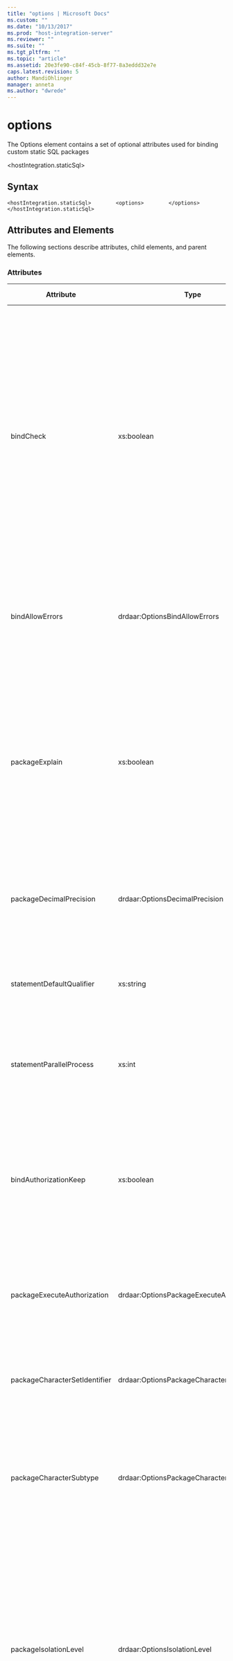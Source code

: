 ```yaml
---
title: "options | Microsoft Docs"
ms.custom: ""
ms.date: "10/13/2017"
ms.prod: "host-integration-server"
ms.reviewer: ""
ms.suite: ""
ms.tgt_pltfrm: ""
ms.topic: "article"
ms.assetid: 20e3fe90-c84f-45cb-8f77-8a3eddd32e7e
caps.latest.revision: 5
author: MandiOhlinger
manager: anneta
ms.author: "dwrede"
---
```

# options
The Options element contains a set of optional attributes used for binding custom static SQL packages  
  
 \<hostIntegration.staticSql>  
  
## Syntax  
  
```  
<hostIntegration.staticSql>        <options>        </options></hostIntegration.staticSql>  
```  
  
## Attributes and Elements  
 The following sections describe attributes, child elements, and parent elements.  
  
### Attributes  
  
|Attribute|Type|Description|Required|Default Value|  
|---------------|----------|-----------------|--------------|-------------------|  
|bindCheck|xs:boolean|Bind Existence Checking (BNDCHKEXS) String controls whether the relational database (RDB) treats the absence of a named RDB object (table, view, and so on) on an SQL statement or the requester not being authorized to a named RDB object as an error. If the RDB treats the absence or the lack of authorization to a named RDB object as an error and the BGNBND command is being executed, then the package may or may not be created depending on the value specified for the Bind Package Creation Control (BNDCRTCTL) parameter. If the RDB treats the absence or the lack of authorization to a named RDB object as an error and the REBIND command is being executed, then the package is not rebound.|false|n/a|  
|bindAllowErrors|drdaar:OptionsBindAllowErrors|Bind Package Creation Control (BNDCRTCTL) String specifies the conditions that govern creating a package with the bind process. This parameter does not apply if the BGNBND command does not successfully initiate the bind process. Valid values are|false|n/a|  
|packageExplain|xs:boolean|Bind Explain Option (BNDEXPOPT) String controls whether the target SQLAM causes the target relational database (RDB) to produce explanatory information for all static and dynamic explainable SQL statements in the package. An explainable SQL statement is any statement that begins with SELECT, INSERT, UPDATE, or DELETE. Explanatory information that the target RDB creates is produced and stored in the normal target RDB manner. The explanatory information is not returned to the source SQLAM during the bind or rebind process.|false|n/a|  
|packageDecimalPrecision|drdaar:OptionsDecimalPrecision|Decimal Precision (DECPRC) specifies the decimal precision used during decimal arithmetic processing at the target database. The decimal arithmetic rules that apply depend on the precision in effect. Valid values are|false|n/a|  
|statementDefaultQualifier|xs:string|Default RDB Collection Identifier (DFTRDBCOL) specifies the relational database (RDB) collection identifier that the target RDB uses to complete the RDB object names if necessary for the SQL statements bound into the RDB package.|false|n/a|  
|statementParallelProcess|xs:int|Degree of I/O Parallelism (DGRIOPRL) Binary Integer Number allows an application server to determine if I/O parallel processing is in effect for static SQL queries bound in a package.|false|n/a|  
|bindAuthorizationKeep|xs:boolean|Package Authorization Option (PKGATHOPT) String specifies whether the existing package authorizations are maintained or revoked when a package is being replaced. This parameter only has meaning when PKGRPLOPT(PKGRPLALW) is specified on the BGNBND command and a package currently exists with the same package and version name as that specified by the PKGNAMCT and VRSNAM parameters.|false|n/a|  
|packageExecuteAuthorization|drdaar:OptionsPackageExecuteAuthorization|The Package Authorization Rules (PKGATHRUL) Binary Integer Number specifies which authorization identifier to use when dynamic SQL in a package is executed. Valid values are|false|n/a|  
|packageCharacterSetIdentifier|drdaar:OptionsPackageCharacterSetIdentifier|Package Default CCSIDs for a Column (PKGDFTCC) Collection Object specifies the default CCSIDs used if a character or graphic column is defined by an SQL CREATE or ALTER table statement without having an explicit CCSID specified for the column. Valid values are|false|n/a|  
|packageCharacterSubtype|drdaar:OptionsPackageCharacterSubtype|Package Default Character Subtype (PKGDFTCST) String e specifies the default SQL character subtype used if a character column is defined by an SQL CREATE or ALTER table statement without an explicit subtype being specified. Valid values are|false|n/a|  
|packageIsolationLevel|drdaar:OptionsIsolationLevel|Package Isolation Level (PKGISOLVL) string specifies the isolation level used when SQL statements in the package are executed unless some target relational database runtime mechanism overrides them. This parameter does not affect the isolation level used during the package bind process. When the package is created, the target RDB is allowed to promote the specified isolation level to a level that provides more protection. In this respect, the package isolation levels are listed below with the isolation level that provides the most protection listed first and the isolation level that provides the least protection listed last. Valid values are|false|n/a|  
|packageOwnerIdentifier|xs:string|Package Owner Identifier (PKGOWNID) specifies the end-user name (identifier) of the user that is the owner of the package. The target SQLAM is responsible to any authentication and/or verification of the end-user name which the DDM architecture does not define. The owner of the package is the end-user name (identifier) the target RDB uses for validation of authority to perform the functions represented by the SQL statements being bound or rebound into the package. The default is the end-user name (identifier) of the requester that initiated the bind process.|false|n/a|  
|bindReplace|xs:boolean|Package Replacement Option (PKGRPLOPT) String specifies whether the current bind process should replace an existing package.|false|n/a|  
|bindReplaceVersion|xs:string|Replaced Package Version Name (PKGRPLVRS) specifies the version name of the package being replaced by the package that the BGNBND command is binding.|false|n/a|  
|statementPrepareKeep|drdaar:OptionsStatementPrepareKeep|Prepared Statement Keep (PRPSTTKP) specifies when prepared statements are released by a target RDB. The prepared statement is typically released when the work associated with it is committed or rolled back. If this option is not specified, prepared statements are released when the work associated with it is committed or rolled back. Valid values are|false|n/a|  
|statementQueryProtocol|drdaar:OptionsStatementQueryProtocol|Query Block Protocol Control (QRYBLKCTL) String controls the type of query block protocol used when a query is opened. When the parameter is specified in the OPNQRY command, it controls the query protocol used for the specific query being opened. When the parameter is specified in the BGNBND command, it controls the query protocols all queries in the package use unless the OPNQRY command overrides it. Valid values are|false|n/a|  
|relationalDatabaseName|xs:string|Relational Database Name (RDBNAM) specifies the name of a relational database (RDB) of the server. A server can have more than one RDB. The RDBNAM syntax is not validated. DB2 for z/OS accepts a 16 byte string (catalog is also known as a location). DB2 for i5/OS accepts an 18 byte string (catalog is also known as relational database). DB2 for LUW accepts an 8 byte string (catalog is also known as database).|false|n/a|  
|statementLockRelease|drdaar:OptionsStatementLockRelease|RDB Release Option (RDBRLSOPT) String specifies when the RDB releases the package execution resources and the associated serialization or sharing locks. The RDB allocates a set of resources for executing package SQL statements or for executing a specific package SQL statement. These resources include, but are not limited to, the physical files containing RDB objects (such as a table) and the serialization or sharing intent locking on the physical files. Valid values are|false|n/a|  
|statementDateFormat|drdaar:OptionsStatementDateFormat|Statement Date Format (STTDATFMT) String specifies the date format used in the SQL statements. The ISODATFMT and JISDATFMT specify a common date format. They are kept separate for reporting purposes and to keep the encoding consistent with the statement time format (STTTIMFMT) which is different. Valid values are|false|n/a|  
|statementDecimalDelimiter|drdaar:OptionsStatementDecimalDelimiter|Statement String Delimiter (STTSTRDEL) specifies which separate characters delimit character strings and delimited SQL identifiers in SQL statements. Valid values are|false|n/a|  
|statementStringDelimiter|drdaar:OptionsStatementStringDelimiter|Statement String Delimiter (STTSTRDEL) specifies which separate characters delimit character strings and delimited SQL identifiers in SQL statements. Valid values are|false|n/a|  
|statementTimeFormat|drdaar:OptionsStatementTimeFormat|The Statement Time Format (STTTIMFMT) String specifies the time format used in the SQL statements. The ISOTIMFMT and EURTIMFMT specify a common time format. They are kept separate for reporting purposes and to keep the encoding consistent with the statement date format (STTDATFMT) which is different. Valid values are|false|n/a|  
  
### Child Elements  
 None  
  
### Parent Elements  
  
|Element|Description|  
|-------------|-----------------|  
||TBD|
